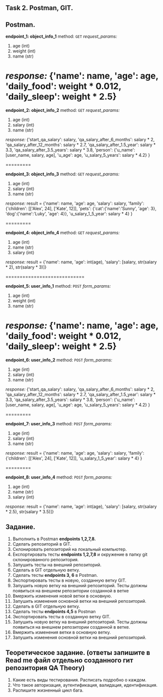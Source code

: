 ## Task 2. Postman, GIT.

**Postman.**
---

**endpoint_1: object_info_1**
method: `GET`
*request_params:* 
   1) age (int)
   2) weight (int)
   3) name (str)

*response:* 
{'name': name,
          'age': age,
          'daily_food': weight * 0.012,
          'daily_sleep': weight * 2.5}
========

**endpoint_2: object_info_2**
method: `GET`
*request_params:* 
   1) age (int)
   2) salary (int)
   3) name (str)

*response:* 
{'start_qa_salary': salary,
          'qa_salary_after_6_months': salary * 2,
          'qa_salary_after_12_months': salary * 2.7,
          'qa_salary_after_1.5_year': salary * 3.3,
          'qa_salary_after_3.5_years': salary * 3.8,
          'person': {'u_name': [user_name, salary, age],
                     'u_age': age,
                     'u_salary_5_years': salary * 4.2}
          }

=========

**endpoint_3: object_info_3**
method: `GET`
*request_params:* 
   1) age (int)
   2) salary (int)
   3) name (str)

*response:* 
result = {'name': name,
          'age': age,
          'salary': salary,
          'family': {'children': [['Alex', 24], ['Kate', 12]],
                     'pets': {'cat':{'name':'Sunny',
                                     'age': 3},
                              'dog':{'name':'Luky',
                                     'age': 4}},
                     'u_salary_1_5_year': salary * 4}
          }

=========

**endpoint_4: object_info_4**
method: `GET`
*request_params:*
   1) age (int)
   2) name (str)
   3) salary (int)

*response:* 
result = {'name': name,
          'age': int(age),
          'salary': [salary, str(salary * 2), str(salary * 3)]}

============================

**endpoint_5: user_info_1**
method: `POST`
*form_params:* 
   1) age (int)
   2) weight (int)
   3) name (str)

*response:* 
{'name': name,
          'age': age,
          'daily_food': weight * 0.012,
          'daily_sleep': weight * 2.5}
========

**endpoint_6: user_info_2**
method: `POST`
*form_params:* 
   1) age (int)
   2) salary (int)
   3) name (str)

*response:* 
{'start_qa_salary': salary,
          'qa_salary_after_6_months': salary * 2,
          'qa_salary_after_12_months': salary * 2.7,
          'qa_salary_after_1.5_year': salary * 3.3,
          'qa_salary_after_3.5_years': salary * 3.8,
          'person': {'u_name': [user_name, salary, age],
                     'u_age': age,
                     'u_salary_5_years': salary * 4.2}
          }

=========

**endpoint_7: user_info_3**
method: `POST`
*form_params:* 
   1) age (int)
   2) salary (int)
   3) name (str)

*response:*
result = {'name': name,
          'age': age,
          'salary': salary,
          'family': {'children': [['Alex', 24], ['Kate', 12]],
                     'u_salary_1_5_year': salary * 4}
          }

=========

**endpoint_8: user_info_4**
method: `POST`
*form_params:* 
   1) age (int)
   2) name (str)
   3) salary (int)

*response:* 
result = {'name': name,
         'age': int(age),
         'salary': [salary, str(salary * 2.5), str(salary * 3.5)]} 



## Задание.
1. Выполнить в Postman **endpoints 1,2,7,8.**
2. Сделать репозиторий в GIT.
3. Склонировать репозиторий на локальный компьютер.
4. Експортировать тесты **endpoints 1,2,7,8** и окружение в папку git склонированного репозитория.
5. Запушить тесты на внешний репозиторий.
6. Сделать в GIT отдельную ветку.
7. Сделать тесты **endpoints 3, 6** в Postman.
8. Экспортировать тесты в новую, созданную ветку GIT.
9. Запушить новую ветку на внешний репозиторий. Тесты должны появиться на внешнем репозитории созданной в ветке
10. Вмержить изменения новой ветки в основную.
11. Запушить изменения основной ветки на внешний репозиторий.
12. Сделать в GIT отдельную ветку.
13. Сделать тесты **endpoints 4,5** в Postman
14. Экспортировать тесты в созданную ветку GIT.
15. Запушить новую ветку на внешний репозиторий. Тесты должны появиться на внешнем репозитории созданной в ветке.
16. Вмержить изменения ветки в основную ветку.
17. Запушить изменения основной ветки на внешний репозиторий.



## Теоретическое задание. (ответы запишите в Read me файл отдельно созданного гит репозитория QA Theory)
1. Какие есть виды тестирования. Расписать подробно о каждом.
2. Что такое авторизация, аутентификация, валидация, идентификация.
3. Распишите жизненный цикл бага.


